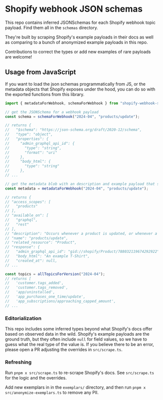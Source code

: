 # Shopify webhook JSON schemas

This repo contains inferred JSONSchemas for each Shopify webhook topic payload. Find them all in the `schemas` directory.

They're built by scraping Shopify's example payloads in their docs as well as comparing to a bunch of anonymized example payloads in this repo.

Contributions to correct the types or add new examples of rare payloads are welcome!

## Usage from JavaScript

If you want to load the json schemas programmatically from JS, or the metadata objects that Shopify exposes under the hood, you can do so with the exported functions from this library.

```typescript
import { metadataForWebhook, schemaForWebhook } from "shopify-webhook-schemas";

// get the JSONSchema for a webhook payload
const schema = schemaForWebhook("2024-04", "products/update");

// returns {
//   "$schema": "https://json-schema.org/draft/2020-12/schema",
//   "type": "object",
//   "properties": {
//     "admin_graphql_api_id": {
//       "type": "string",
//       "format": "uri"
//     },
//     "body_html": {
//       "type": "string"
//     },
// ...

// get the metadata blob with an description and example payload that shopify puts in their docs
const metadata = metadataForWebhook("2024-04", "products/update");

// returns {
// "access_scopes": [
//   "products"
// ],
// "available_on": [
//   "graphql",
//   "rest"
// ],
// "description": "Occurs whenever a product is updated, or whenever a product is ordered, or whenever a variant is added, removed, or updated. Product webhooks will return a full variants payload for the first 100 records.For variants 101+, the payload won't include the full variant details,but the variant_gids field will still be included for these variants.",
// "name": "products/update",
// "related_resource": "Product",
// "response": {
//   "admin_graphql_api_id": "gid://shopify/Product/788032119674292922",
//   "body_html": "An example T-Shirt",
//   "created_at": null,
// ...

const topics = allTopicsForVersion("2024-04");
// returns [
//   'customer.tags_added',
//   'customer.tags_removed',
//   'app/uninstalled',
//   'app_purchases_one_time/update',
//   'app_subscriptions/approaching_capped_amount',
// ...
```

### Editorialization

This repo includes some inferred types beyond what Shopify's docs offer based on observed data in the wild. Shopify's example payloads are the ground truth, but they often include `null` for field values, so we have to guess what the real type of the value is. If you believe there to be an error, please open a PR adjusting the overrides in `src/scrape.ts`.

### Refreshing

Run `pnpm x src/scrape.ts` to re-scrape Shopify's docs. See `src/scrape.ts` for the logic and the overrides.

Add new exemplars in in the `exemplars/` directory, and then run `pnpm x src/anonymize-exemplars.ts` to remove any PII.
